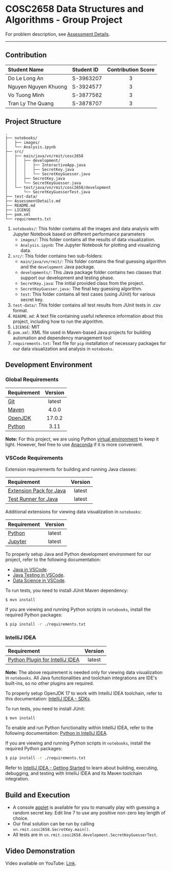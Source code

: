 # COSC2658 Data Structures and Algorithms - Group Project

For problem description, see [Assessment Details](AssessmentDetails.md).

---


## Contribution

| Student Name         | Student ID | Contribution Score |
|:---------------------|:-----------|:------------------:|
| Do Le Long An        | S-3963207  |         3          |
| Nguyen Nguyen Khuong | S-3924577  |         3          |
| Vo Tuong Minh        | S-3877562  |         3          |
| Tran Ly The Quang    | S-3878707  |         3          |


## Project Structure

```
.
├── notebooks/
│   ├── images/
│   └── Analysis.ipynb
├── src/
│   ├── main/java/vn/rmit/cosc2658
│   │   ├── development/
│   │   │   ├── InteractiveApp.java
│   │   │   ├── SecretKey.java
│   │   │   └── SecretKeyGuesser.java
│   │   ├── SecretKey.java
│   │   └── SecretKeyGuesser.java
│   └── test/java/vn/rmit/cosc2658/development
│       └── SecretKeyGuesserTest.java
├── test-data/
├── AssessmentDetails.md
├── README.md
├── LICENSE
├── pom.xml
└── requirements.txt
```

1. `notebooks/`: This folder contains all the images and data analysis with Jupyter Notebook based on different performance parameters
    - `images/`: This folder contains all the results of data visualization.
    - `Analysis.ipynb`: The Jupyter Notebook for plotting and visualizing data.
2. `src/`: This folder contains two sub-folders:
    - `main/java/vn/rmit/`: This folder contains the final guessing algorithm and the `development` Java package.
    - `developments/`: This Java package folder contains two classes that support our development and testing phase.
    - `SecretKey.java`: The initial provided class from the project.
    - `SecretKeyGuesser.java:` The final key guessing algorithm.
    - `test`: This folder contains all test cases (using JUnit) for various secret key.
3. `test-data/`: This folder contains all test results from JUnit tests in .csv format.
4. `README.md`: A text file containing useful reference information about this project, including how to run the algorithm.
5. `LICENSE`: MIT
6. `pom.xml`: XML file used in Maven-based Java projects for building automation and dependency management tool
7. `requirements.txt`: Text file for `pip` installation of necessary packages for our data visualization and analysis in `notebooks`.


## Development Environment

### Global Requirements

| Requirement                        | Version |
|:-----------------------------------|:-------:|
| [Git](https://git-scm.com)         | latest  |
| [Maven](https://maven.apache.org/) |  4.0.0  |
| [OpenJDK](https://openjdk.org/)    | 17.0.2  |
| [Python](https://www.python.org/)  |  3.11   |

**Note:** For this project, we are using Python [virtual environment](https://docs.python.org/3/library/venv.html) to keep it light. However, feel free to use [Anaconda](https://www.anaconda.com/) if it is more convenient.

### VSCode Requirements

Extension requirements for building and running Java classes:

| Requirement                                                                                             | Version |
|:--------------------------------------------------------------------------------------------------------|:-------:|
| [Extension Pack for Java](https://marketplace.visualstudio.com/items?itemName=vscjava.vscode-java-pack) | latest  |
| [Test Runner for Java](https://marketplace.visualstudio.com/items?itemName=vscjava.vscode-java-test)    | latest  |

Additional extensions for viewing data visualization in `notebooks`:

| Requirement                                                                       | Version |
|:----------------------------------------------------------------------------------|:-------:|
| [Python](https://marketplace.visualstudio.com/items?itemName=ms-python.python)    | latest  |
| [Jupyter](https://marketplace.visualstudio.com/items?itemName=ms-toolsai.jupyter) | latest  |

To properly setup Java and Python development environment for our project, refer to the following documentation:

- [Java in VSCode](https://code.visualstudio.com/docs/languages/java).
- [Java Testing in VSCode](https://code.visualstudio.com/docs/java/java-testing).
- [Data Science in VSCode](https://code.visualstudio.com/docs/datascience/overview).

To run tests, you need to install JUnit Maven dependency:

```bash
$ mvn install
```

If you are viewing and running Python scripts in `notebooks`, install the required Python packages:

```bash
$ pip install -r ./requirements.txt
```

### IntelliJ IDEA

| Requirement                                                                        | Version |
|:-----------------------------------------------------------------------------------|:-------:|
| [Python Plugin for IntelliJ IDEA](https://plugins.jetbrains.com/plugin/631-python) | latest  |

**Note:** The above requirement is needed only for viewing data visualization in `notebooks`. All Java functionalities and toolchain integrations are IDE's built-ins, so no other plugins are required.

To properly setup OpenJDK 17 to work with IntelliJ IDEA toolchain, refer to this documentation: [IntelliJ IDEA - SDKs](https://www.jetbrains.com/help/idea/sdk.html#change-module-sdk).

To run tests, you need to install JUnit:

```bash
$ mvn install
```

To enable and run Python functionality within IntelliJ IDEA, refer to the following documentation: [Python in IntelliJ IDEA](https://www.jetbrains.com/help/idea/python.html).

If you are viewing and running Python scripts in `notebooks`, install the required Python packages:

```bash
$ pip install -r ./requirements.txt
```

Refer to [IntelliJ IDEA - Getting Started](https://www.jetbrains.com/help/idea/getting-started.html) to learn about building, executing, debugging, and testing with IntelliJ IDEA and its Maven toolchain integration.


## Build and Execution

- A console [applet](src/main/java/vn/rmit/cosc2658/development/InteractiveApp.java) is available for you to manually play with guessing a random secret key. Edit line 7 to use any positive non-zero key length of choice.
- Our final solution can be run by calling `vn.rmit.cosc2658.SecretKey.main()`.
- All tests are in `vn.rmit.cosc2658.development.SecretKeyGuesserTest`.


## Video Demonstration

Video available on YouTube: [Link](https://youtu.be/414mOLgm3i4).
